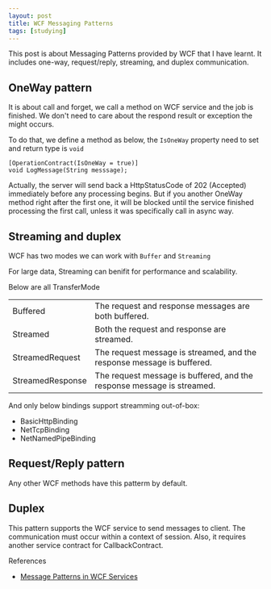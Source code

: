 ```yaml
---
layout: post
title: WCF Messaging Patterns
tags: [studying]
---
```


This post is about Messaging Patterns provided by WCF that I have learnt.
It includes one-way, request/reply, streaming, and duplex communication.

## OneWay pattern

It is about call and forget, we call a method on WCF service and the job is finished. We don't need to
care about the respond result or exception the might occurs.

To do that, we define a method as below, the `IsOneWay` property need to set and return type is `void`
```
[OperationContract(IsOneWay = true)]
void LogMessage(String messsage);
```

Actually, the server will send back a HttpStatusCode of 202 (Accepted) immediately before any processing begins.
But if you another OneWay method right after the first one, it will be blocked until the service finished processing the first call,
unless it was specifically call in async way.

## Streaming and duplex

WCF has two modes we can work with `Buffer` and `Streaming`

For large data, Streaming can benifit for performance and scalability.

Below are all TransferMode


|   |   |
|-  |-  |
|Buffered|The request and response messages are both buffered.|
|Streamed|Both the request and response are streamed.|
|StreamedRequest|The request message is streamed, and the response message is buffered.|
|StreamedResponse|The request message is buffered, and the response message is streamed.|

And only below bindings support streamming out-of-box: 

- BasicHttpBinding
- NetTcpBinding
- NetNamedPipeBinding

## Request/Reply pattern

Any other WCF methods have this patterm by default.

## Duplex

This pattern supports the WCF service to send messages to client. The communication must occur within a context of session.
Also, it requires another service contract for CallbackContract.

References

- [Message Patterns in WCF Services][1]

[1]: https://msdn.microsoft.com/en-us/library/ff395349.aspx
[2]: http://www.dotnet-tricks.com/Tutorial/wcf/bWJI280913-Understanding-Message-Exchange-Patterns-(MEP)-in-WCF.html
[3]: http://www.c-sharpcorner.com/UploadFile/db2972/wcf-message-exchange-patterns-day-3/